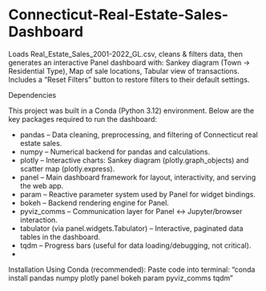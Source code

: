 # Connecticut-Real-Estate-Sales-Dashboard
Loads Real_Estate_Sales_2001-2022_GL.csv, cleans &amp; filters data, then generates an interactive Panel dashboard with: Sankey diagram (Town → Residential Type), Map of sale locations, Tabular view of transactions. Includes a “Reset Filters” button to restore filters to their default settings.

Dependencies

This project was built in a Conda (Python 3.12) environment.
Below are the key packages required to run the dashboard:

* pandas – Data cleaning, preprocessing, and filtering of Connecticut real estate sales.
* numpy – Numerical backend for pandas and calculations.
* plotly – Interactive charts: Sankey diagram (plotly.graph_objects) and scatter map (plotly.express).
* panel – Main dashboard framework for layout, interactivity, and serving the web app.
* param – Reactive parameter system used by Panel for widget bindings.
* bokeh – Backend rendering engine for Panel.
* pyviz_comms – Communication layer for Panel ↔ Jupyter/browser interaction.
* tabulator (via panel.widgets.Tabulator) – Interactive, paginated data tables in the dashboard.
* tqdm – Progress bars (useful for data loading/debugging, not critical).
* 
Installation
Using Conda (recommended):
Paste code into terminal:
“conda install pandas numpy plotly panel bokeh param pyviz_comms tqdm”
